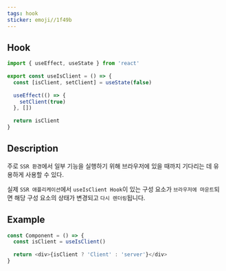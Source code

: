 ```yaml
---
tags: hook
sticker: emoji//1f49b
---
```

## Hook

```ts
import { useEffect, useState } from 'react'  
  
export const useIsClient = () => {  
  const [isClient, setClient] = useState(false)  
  
  useEffect(() => {  
    setClient(true)  
  }, [])  
  
  return isClient  
}
```

## Description
주로 `SSR 환경`에서 일부 기능을 실행하기 위해 브라우저에 있을 때까지 기다리는 데 유용하게 사용할 수 있다.

실제 `SSR 애플리케이션`에서 `useIsClient Hook`이 있는 구성 요소가 `브라우저에 마운트`되면 해당 구성 요소의 상태가 변경되고 `다시 렌더링`됩니다. 

## Example
```ts
const Component = () => {  
  const isClient = useIsClient()  
  
  return <div>{isClient ? 'Client' : 'server'}</div>  
}
```